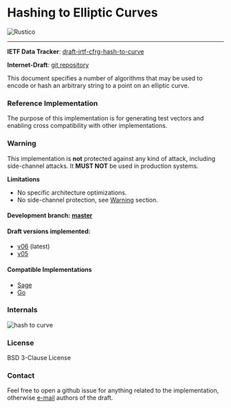 # Hashing to Elliptic Curves

![Rustico](https://github.com/armfazh/h2c-rust-ref/workflows/Rustico/badge.svg)

---

**IETF Data Tracker**: [draft-irtf-cfrg-hash-to-curve](https://datatracker.ietf.org/doc/draft-irtf-cfrg-hash-to-curve)

**Internet-Draft**: [git repository](https://github.com/cfrg/draft-irtf-cfrg-hash-to-curve)

This document specifies a number of algorithms that may be used to encode or hash an arbitrary string to a point on an elliptic curve.

### Reference Implementation

The purpose of this implementation is for generating test vectors and enabling cross compatibility with other implementations.

### Warning

This implementation is **not** protected against any kind of attack,
including side-channel attacks. It **MUST NOT** be used in production systems.

**Limitations**
-   No specific architecture optimizations.
-   No side-channel protection, see [Warning](#Warning) section.

#### Development branch: [master](https://github.com/armfazh/h2c-rust-ref/tree/master)

#### Draft versions implemented:
 -   [v06](https://github.com/armfazh/h2c-rust-ref/tree/v6.0.0) (latest)
 -   [v05](https://github.com/armfazh/h2c-rust-ref/tree/v5.0.0)

#### Compatible Implementations
 -   [Sage](https://github.com/cfrg/draft-irtf-cfrg-hash-to-curve/tree/master/poc)
 -   [Go](https://github.com/armfazh/h2c-go-ref)

### Internals

![hash to curve](https://github.com/cfrg/draft-irtf-cfrg-hash-to-curve/blob/master/drawings/diag.png)

### License

BSD 3-Clause License

### Contact

Feel free to open a github issue for anything related to the implementation, otherwise [e-mail](draft-irtf-cfrg-hash-to-curve@ietf.org) authors of the draft.
